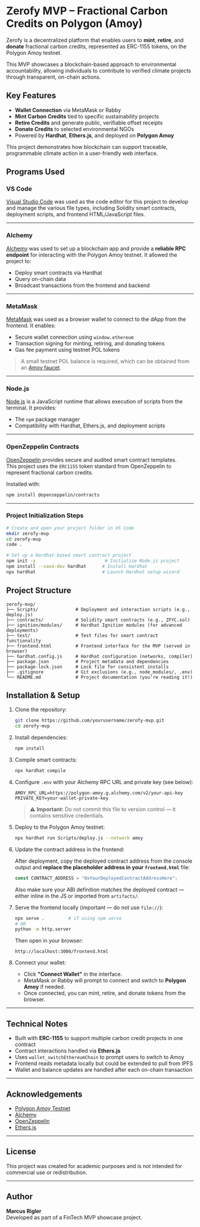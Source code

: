 # Zerofy MVP – Fractional Carbon Credits on Polygon (Amoy)

Zerofy is a decentralized platform that enables users to **mint**, **retire**, and **donate** fractional carbon credits, represented as ERC-1155 tokens, on the Polygon Amoy testnet.

This MVP showcases a blockchain-based approach to environmental accountability, allowing individuals to contribute to verified climate projects through transparent, on-chain actions.

## Key Features

- **Wallet Connection** via MetaMask or Rabby
- **Mint Carbon Credits** tied to specific sustainability projects
- **Retire Credits** and generate public, verifiable offset receipts
- **Donate Credits** to selected environmental NGOs
- Powered by **Hardhat**, **Ethers.js**, and deployed on **Polygon Amoy**

This project demonstrates how blockchain can support traceable, programmable climate action in a user-friendly web interface.

## Programs Used

### **VS Code**
[Visual Studio Code](https://code.visualstudio.com) was used as the code editor for this project to develop and manage the various file types, including Solidity smart contracts, deployment scripts, and frontend HTML/JavaScript files.

---

### **Alchemy**
[Alchemy](https://www.alchemy.com/) was used to set up a blockchain app and provide a **reliable RPC endpoint** for interacting with the Polygon Amoy testnet. It allowed the project to:
- Deploy smart contracts via Hardhat
- Query on-chain data
- Broadcast transactions from the frontend and backend

---

### **MetaMask**
[MetaMask](https://metamask.io) was used as a browser wallet to connect to the dApp from the frontend. It enables:
- Secure wallet connection using `window.ethereum`
- Transaction signing for minting, retiring, and donating tokens
- Gas fee payment using testnet POL tokens

>  A small testnet POL balance is required, which can be obtained from an [Amoy faucet](https://faucet.stakepool.dev.br/amoy).

---

### **Node.js**
[Node.js](https://nodejs.org/) is a JavaScript runtime that allows execution of scripts from the terminal. It provides:
- The `npm` package manager
- Compatibility with Hardhat, Ethers.js, and deployment scripts
---

### **OpenZeppelin Contracts**
[OpenZeppelin](https://openzeppelin.com/contracts/) provides secure and audited smart contract templates.  
This project uses the `ERC1155` token standard from OpenZeppelin to represent fractional carbon credits.

Installed with:

```bash
npm install @openzeppelin/contracts
```

---

###  Project Initialization Steps

```bash
# Create and open your project folder in VS Code
mkdir zerofy-mvp
cd zerofy-mvp
code .

# Set up a Hardhat-based smart contract project
npm init -y                          # Initialize Node.js project
npm install --save-dev hardhat      # Install Hardhat
npx hardhat                         # Launch Hardhat setup wizard
```
##  Project Structure

```
zerofy-mvp/
├── Scripts/              # Deployment and interaction scripts (e.g., deploy.js)
├── contracts/            # Solidity smart contracts (e.g., ZFYC.sol)
├── ignition/modules/     # Hardhat Ignition modules (for advanced deployments)
├── test/                 # Test files for smart contract functionality
├── frontend.html         # Frontend interface for the MVP (served in browser)
├── hardhat.config.js     # Hardhat configuration (networks, compiler)
├── package.json          # Project metadata and dependencies
├── package-lock.json     # Lock file for consistent installs
├── .gitignore            # Git exclusions (e.g., node_modules/, .env)
└── README.md             # Project documentation (you’re reading it!)
```

##  Installation & Setup

1. Clone the repository:
   ```bash
   git clone https://github.com/yourusername/zerofy-mvp.git
   cd zerofy-mvp
   ```

2. Install dependencies:
   ```bash
   npm install
   ```

3. Compile smart contracts:
   ```bash
   npx hardhat compile
   ```

4. Configure `.env` with your Alchemy RPC URL and private key (see below):

   ```
   AMOY_RPC_URL=https://polygon-amoy.g.alchemy.com/v2/your-api-key
   PRIVATE_KEY=your-wallet-private-key
   ```

   > ⚠ **Important:** Do not commit this file to version control — it contains sensitive credentials.

5. Deploy to the Polygon Amoy testnet:
   ```bash
   npx hardhat run Scripts/deploy.js --network amoy
   ```

6. Update the contract address in the frontend:

   After deployment, copy the deployed contract address from the console output and **replace the placeholder address in your `frontend.html`** file:

   ```javascript
   const CONTRACT_ADDRESS = "0xYourDeployedContractAddressHere";
   ```

   Also make sure your ABI definition matches the deployed contract — either inline in the JS or imported from `artifacts/`.

7. Serve the frontend locally (important — do not use `file://`):

   ```bash
   npx serve .         # if using npm serve
   # OR
   python -m http.server
   ```

   Then open in your browser:
   ```
   http://localhost:3000/frontend.html
   ```

8. Connect your wallet:

   - Click **"Connect Wallet"** in the interface.
   - MetaMask or Rabby will prompt to connect and switch to **Polygon Amoy** if needed.
   - Once connected, you can mint, retire, and donate tokens from the browser.

---

##  Technical Notes

- Built with **ERC-1155** to support multiple carbon credit projects in one contract
- Contract interactions handled via **Ethers.js**
- Uses `wallet_switchEthereumChain` to prompt users to switch to Amoy
- Frontend reads metadata locally but could be extended to pull from IPFS
- Wallet and balance updates are handled after each on-chain transaction

---

## Acknowledgements

- [Polygon Amoy Testnet](https://wiki.polygon.technology/docs/pos/polygon-testnet-faucet/)
- [Alchemy](https://www.alchemy.com/)
- [OpenZeppelin](https://openzeppelin.com/)
- [Ethers.js](https://docs.ethers.org/)

---
## License 

This project was created for academic purposes and is not intended for commercial use or redistribution.

---

## Author

**Marcus Rigler**  
Developed as part of a FinTech MVP showcase project.





